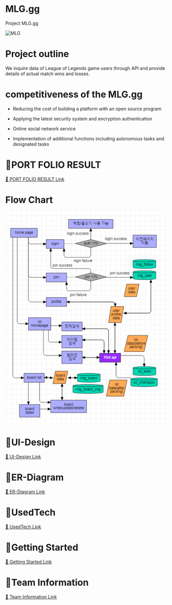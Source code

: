 # MLG.gg
Project MLG.gg   

![MLG](https://user-images.githubusercontent.com/81272766/124679847-2e04e980-df00-11eb-9d8a-b62803655eeb.png)

# Project outline


We inquire data of League of Legends game users through API and provide details of actual match wins and losses.

# competitiveness of the MLG.gg
- Reducing the cost of building a platform with an open source program
 <!--오픈소스로 이루어진 프로그램으로 플랫폼 구축 비용 절감-->
- Applying the latest security system and encryption authentication
 <!-- 최신 보안 시스템 및 암호화 인증 적용-->
- Online social network service 
 <!--온라인 소셜 네트워크 서비스-->
- Implementation of additional functions including autonomous tasks and designated tasks 
 <!--자율과제 및 지정과제를 포함한 추가 기능 구현-->
 
# 🔗PORT FOLIO RESULT

<a href="https://github.com/koreait0000/MLG.gg/portfolio">🔗 PORT FOLIO RESULT Link</a> 

# Flow Chart

<img src="/documents/flow.PNG"></img>

# 🔗UI-Design

<a href="https://github.com/koreait0000/MLG.gg/issues/17">🔗 UI-Design Link</a>

# 🔗ER-Diagram

<a href="https://github.com/koreait0000/MLG.gg/issues/10">🔗 ER-Diagram Link</a>

# 🔗UsedTech

<a href="https://github.com/koreait0000/MLG.gg/issues/11">🔗 UsedTech Link</a>

# 🔗Getting Started

<a href="https://github.com/koreait0000/MLG.gg/issues/16">🔗 Getting Started Link</a>

# 🔗Team Information

<a href="https://github.com/koreait0000/MLG.gg/issues/15">🔗 Team Information Link</a> 

